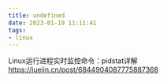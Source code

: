 ```yaml
---
title: undefined
date: 2023-01-19 11:11:41
tags:
- linux
---
```



Linux运行进程实时监控命令：pidstat详解
https://juejin.cn/post/6844904087775887368